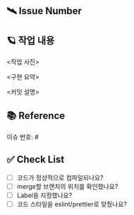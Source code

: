 ## 🛰️ Issue Number

## 🪐 작업 내용

<작업 사진>


<구현 요약>


<커밋 설명>



## 📚 Reference
이슈 번호: #

## ✅ Check List
- [ ] 코드가 정상적으로 컴파일되나요?
- [ ] merge할 브랜치의 위치를 확인했나요?
- [ ] Label을 지정했나요?
- [ ] 코드 스타일을 eslint/prettier로 맞췄나요?